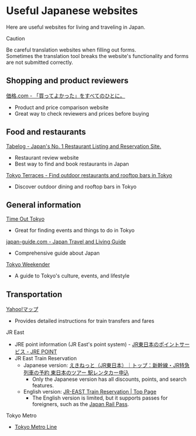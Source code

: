 # Useful Japanese websites

Here are useful websites for living and traveling in Japan.

> [!CAUTION]
> Be careful translation websites when filling out forms.  
> Sometimes the translation tool breaks the website's functionality and forms are not submitted correctly.


## Shopping and product reviewers

[価格.com - 「買ってよかった」をすべてのひとに。](https://kakaku.com/)
* Product and price comparison website
* Great way to check reviewers and prices before buying


## Food and restaurants

[Tabelog - Japan's No. 1 Restaurant Listing and Reservation Site.](https://tabelog.com/en/)
* Restaurant review website
* Best way to find and book restaurants in Japan

[Tokyo Terraces - Find outdoor restaurants and rooftop bars in Tokyo](https://tokyoterraces.com/)
* Discover outdoor dining and rooftop bars in Tokyo


## General information

[Time Out Tokyo](https://www.timeout.com/tokyo/city-life/your-guide-to-living-in-tokyo)
* Great for finding events and things to do in Tokyo

[japan-guide.com - Japan Travel and Living Guide](https://www.japan-guide.com/e/e625.html)
* Comprehensive guide about Japan

[Tokyo Weekender](https://www.tokyoweekender.com/)
* A guide to Tokyo's culture, events, and lifestyle


## Transportation

[Yahoo!マップ](https://map.yahoo.co.jp/)
* Provides detailed instructions for train transfers and fares

JR East
* JRE point information (JR East's point system) - [JR東日本のポイントサービス - JRE POINT](https://www.jrepoint.jp/)
* JR East Train Reservation
  * Japanese version: [えきねっと（JR東日本）｜トップ：新幹線・JR特急列車の予約 東日本のツアー 駅レンタカー申込](https://www.eki-net.com/Personal/Top/Index)
    * Only the Japanese version has all discounts, points, and search features.
  * English version: [JR-EAST Train Reservation | Top Page](https://www.eki-net.com/en/jreast-train-reservation/Top/Index)
    * The English version is limited, but it supports passes for foreigners, such as the [Japan Rail Pass](https://www.japan-guide.com/e/e2361.html).

Tokyo Metro
* [Tokyo Metro Line](https://www.tokyometro.jp/lang_en/index.html)
